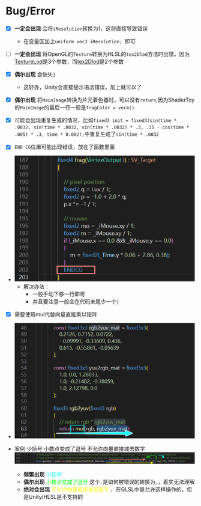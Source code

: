 
# Bug/Error 
- [x] **一定会出现** 会将```iResolution```转换为1，这将直接导致错误
  - 在变量区加上```uniform vec3 iResolution; ```即可

- [ ] **一定会出现** 将OpenGL的```Texture```转换为HLSL的```tex2Dlod```方法时出错，因为[TextureLod](https://registry.khronos.org/OpenGL-Refpages/gl4/html/textureLod.xhtml)是3个参数，而[tex2Dlod](https://learn.microsoft.com/en-us/windows/win32/direct3dhlsl/dx-graphics-hlsl-tex2dlod)是2个参数

- [x] **偶尔出现** 会缺失```}```
  - 这好办，Unity会直接提示语法错误，加上就可以了

- [x] **偶尔出现** 将```MainImage```转换为片元着色器时，可以没有```return```,因为ShaderToy的```MainImage```的最后一行一般是```fragColor = vec4()``` 
- [x]  可能会出现重复生成的情况，比如```fixed3 init = fixed3(sin(time * .0032, sin(time * .0032, sin(time * .0032) * .3, .35 - cos(time * .005) * .3, time * 0.002);```中重复生成了```sin(time * .0032```
- [x]  ```END CG```位置可能出现错误，放在了函数里面 
- ![ENDCG位置错误](Images/Issues/ENDCG位置错误.png)
  - 解决办法：
    - 一般手动下移一行即可
    - 并且要注意一般会在代码末尾少一个```}```


- [x] 需要使用mul代替向量直接乘以矩阵
- ![需要使用mul代替向量直接乘以矩阵](Images/Issues/需要使用mul代替向量直接乘以矩阵.png)

- 案例 少括号 小数点变成了逗号 不允许向量直接减去数字
  ![案例1](./Images/Issues/少括号%20小数点变成了逗号%20不允许向量直接减去数字.png)
  - **频繁出现** <font color="00ffff">少括号</font> 
  - **偶尔出现** <font color="00ff00">小数点变成了逗号</font>  这个```.```是如何被错误的转换为```,```，着实无法理解
  - **绝对会出现** <font color="ffff00">不允许向量直接减去数字</font> ，在GLSL中是允许这样操作的，但是Unity/HLSL是不支持的


